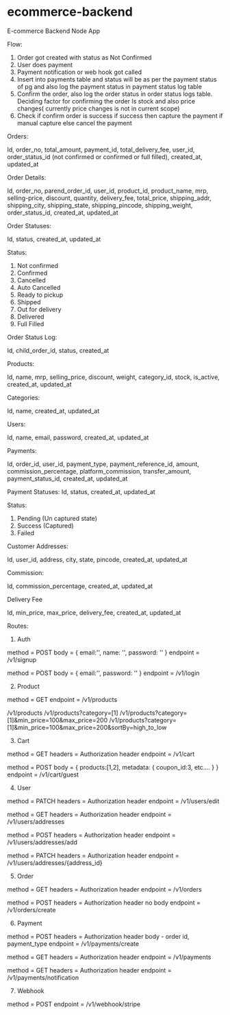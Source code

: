 # ecommerce-backend
E-commerce Backend Node App

Flow:
1. Order got created with status as Not Confirmed
2. User does payment
3. Payment notification or web hook got called
4. Insert into payments table and status will be as per the payment status of pg and also log the payment status in payment status log table
5. Confirm the order, also log the order status in order status logs table. Deciding factor for confirming the order Is stock and also price changes( currently price changes is not in current scope)
6. Check if confirm order is success if success then capture the payment if manual capture else cancel the payment

Orders: 

Id, order_no, total_amount, payment_id, total_delivery_fee, user_id, order_status_id (not confirmed or confirmed or full filled), created_at, updated_at

Order Details:

Id, order_no, parend_order_id, user_id, product_id, product_name, mrp, selling-price, discount, quantity, delivery_fee, total_price, shipping_addr, shipping_city, shipping_state, shipping_pincode, shipping_weight, order_status_id, created_at, updated_at

Order Statuses:

Id, status, created_at, updated_at

Status:
1. Not confirmed
2. Confirmed
3. Cancelled
4. Auto Cancelled
5. Ready to pickup
6. Shipped
7. Out for delivery
8. Delivered
9. Full Filled

Order Status Log:

Id, child_order_id, status, created_at

Products: 

Id, name, mrp, selling_price, discount, weight, category_id, stock, is_active, created_at, updated_at

Categories:

Id, name, created_at, updated_at

Users:

Id, name, email, password, created_at, updated_at

Payments:

Id, order_id, user_id, payment_type, payment_reference_id, amount, commission_percentage, platform_commission, transfer_amount, payment_status_id, created_at, updated_at

Payment Statuses:
Id, status, created_at, updated_at

Status: 
1. Pending (Un captured state)
2. Success (Captured)
3. Failed

Customer Addresses:

Id, user_id, address, city, state, pincode,  created_at, updated_at

Commission:

Id, commission_percentage, created_at, updated_at

Delivery Fee

Id, min_price, max_price, delivery_fee, created_at, updated_at


Routes:

1. Auth

method = POST
body = {
    email:'',
    name: '',
    password: ''
}
endpoint = /v1/signup

method = POST
body = {
    email:'',
    password: ''
}
endpoint = /v1/login

2. Product

method = GET
endpoint = /v1/products

/v1/products
/v1/products?category=[1]
/v1/products?category=[1]&min_price=100&max_price=200
/v1/products?category=[1]&min_price=100&max_price=200&sortBy=high_to_low

3. Cart

method = GET
headers = Authorization header
endpoint = /v1/cart

method = POST
body = {
    products:[1,2],
    metadata: {
        coupon_id:3,
        etc....
    }
}
endpoint = /v1/cart/guest

4. User

method = PATCH
headers = Authorization header
endpoint = /v1/users/edit

method = GET
headers = Authorization header
endpoint = /v1/users/addresses

method = POST
headers = Authorization header
endpoint = /v1/users/addresses/add

method = PATCH
headers = Authorization header
endpoint = /v1/users/addresses/{address_id}

5. Order

method = GET
headers = Authorization header
endpoint = /v1/orders

method = POST
headers = Authorization header
no body
endpoint = /v1/orders/create

6. Payment

method = POST
headers = Authorization header
body - order id, payment_type
endpoint = /v1/payments/create

method = GET
headers = Authorization header
endpoint = /v1/payments

method = GET
headers = Authorization header
endpoint = /v1/payments/notification

7. Webhook

method = POST
endpoint = /v1/webhook/stripe




